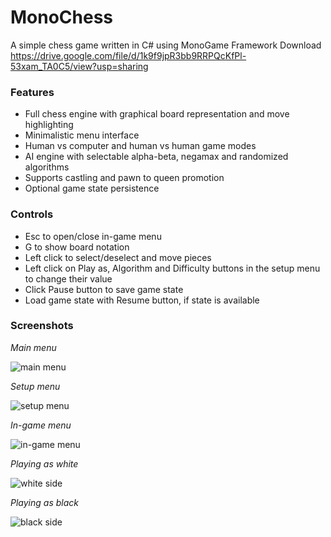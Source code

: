 # MonoChess
A simple chess game written in C# using MonoGame Framework
Download https://drive.google.com/file/d/1k9f9jpR3bb9RRPQcKfPl-53xam_TA0C5/view?usp=sharing

### Features

* Full chess engine with graphical board representation and move highlighting
* Minimalistic menu interface
* Human vs computer and human vs human game modes
* AI engine with selectable alpha-beta, negamax and randomized algorithms
* Supports castling and pawn to queen promotion
* Optional game state persistence

### Controls

* Esc to open/close in-game menu
* G to show board notation
* Left click to select/deselect and move pieces
* Left click on Play as, Algorithm and Difficulty buttons in the setup menu to change their value
* Click Pause button to save game state
* Load game state with Resume button, if state is available

### Screenshots

*Main menu*

![main menu](https://user-images.githubusercontent.com/72624262/137592778-dc2d7347-91af-4630-a533-326fc6b52691.png)

*Setup menu*

![setup menu](https://user-images.githubusercontent.com/72624262/137592977-e778615e-307c-4e60-b3bd-4c3331de8ebc.png)

*In-game menu*

![in-game menu](https://user-images.githubusercontent.com/72624262/137593300-c4e59af6-aaed-419c-ac48-0b24ad29674a.png)

*Playing as white*

![white side](https://user-images.githubusercontent.com/72624262/137593149-43a4f542-4952-4ec5-a4f9-e825e8753735.png)

*Playing as black*

![black side](https://user-images.githubusercontent.com/72624262/137593194-7078775e-65f9-43e5-9b40-ba759db2f141.png)
